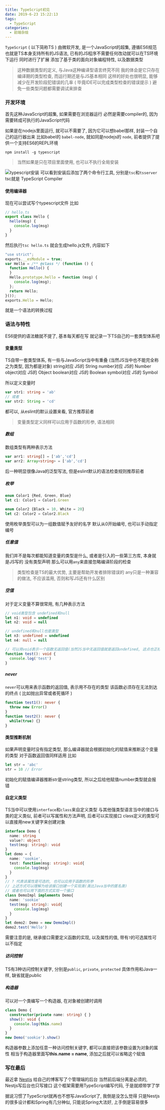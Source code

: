 ```yaml
---
title: TypeScript初见
date: 2019-6-23 15:22:13
tags: 
  - TypeScript
categories: 
  - 前端杂烩
---
```


`TypeScript` ( 以下简称TS ) 由微软开发, 是一个JavaScript的超集, 遵循ES6规范
也就是TS本身支持所有的JS语法, 已有的JS程序不需要任何改动就可以在TS环境下运行
同时进行了扩展
添加了基于类的面向对象编程特性, 以及数据类型
<!-- more -->

> 这种数据类型的定义, 与Java这种编译型语言终究不同
我的体会是它只存在编译期的类型检查, 而运行期还是与JS基本相同
这样的好处也很明显, 能够减少在开发阶段犯错误的几率 ( 毕竟IDE可以完成类型检查的错误提示 )
避免一些类型问题都需要调试来排查

### 开发环境
首先这种JavaScript的超集, 如果需要在浏览器运行
必然是需要compiler的, 因为需要转成可执行的JavaScript代码

如果是在nodejs里面运行, 就可以不需要了, 因为它可以想babel那样, 封装一个自己的运行器出来
比如babel的 `babel-node`, 就如同是nodejs的 `node`, 前者提供了提供一个支持ES6的REPL环境

```shell
npm install -g typescript
```
> 当然如果是只在项目里面使用, 也可以不执行全局安装

![typescript安装](/images/前端杂烩/typescript安装.png)
可以看到安装后添加了两个命令行工具, 分别是`tsc`和`tsserver`
tsc就是 TypeScript Compiler

#### 使用编译器
现在可以尝试写个typescript文件
比如
```typescript
// hello.ts
export class Hello {
  hello(msg) {
    console.log(msg)
  }
}
```
然后执行`tsc hello.ts`
就会生成hello.js文件, 内容如下
```javascript
"use strict";
exports.__esModule = true;
var Hello = /** @class */ (function () {
  function Hello() {
  }
  Hello.prototype.hello = function (msg) {
    console.log(msg);
  };
  return Hello;
}());
exports.Hello = Hello;
```
就是一个语法的转换过程

### 语法与特性
ES6提供的语法糖就不提了, 基本每天都在写
就记录一下TS自己的一套类型体系吧

#### 变量类型
TS自带一套类型体系, 有一些与JavaScript当中有重叠 (当然JS当中也不能完全称之为类型, 因为都是对象)
string对应 JS的 String
number对应 JS的 Number
object对应 JS的 Object
boolean对应 JS的 Boolean
symbol对应 JS的 Symbol

所以定义变量时
```typescript
var str1: string = 'ab'
// 或者
var str2: String = 'cd'
```
都可以, 从eslint的默认设置来看, 官方推荐前者
> 变量类型定义同样可以应用于函数的形参, 语法相同

##### 数组
数组类型有两种表示方法
```typescript
var arr1: string[] = ['ab','cd']
var arr2: Array<string> = ['ab','cd']
```
后一种明显很像Java的泛型写法, 但是eslint默认的语法检查规则推荐前者

##### 枚举
```typescript
enum Color1 {Red, Green, Blue}
let c1: Color1 = Color1.Green

enum Color2 {Black = 10, White = 20}
let c2: Color2 = Color2.Black
```
使用枚举类型可以为一组数值赋予友好的名字
默认从0开始编号, 也可以手动指定编号

##### 任意值
我们并不是每次都能知道变量的类型是什么, 或者是引入的一些第三方库, 本身就是JS写的
没有类型声明
那么可以用`any`来直接忽略编译阶段的检查

> 类型检查是TS的最大优势, 主要是帮助开发者排除错误的
any只是一种兼容的做法, 不应该滥用, 否则和写JS还有什么区别

##### 空值
对于定义变量不算很常用, 有几种表示方法
```typescript
// void类型包含 undefined和null
let n1: void = undefined
let n2: void = null

// undefined和null也是类型
let n3: undefined = undefined
let n4: null = null

// 可以用void表示一个函数无返回值(当然JS当中无返回值就是返回undefined, 这点也正好符合)
function test(): void {
  console.log('test')
}
```

##### never
`never`可以用来表示函数的返回值, 表示用不存在的类型
该函数必须存在无法到达的终点 ( 比如抛出异常或者死循环 )
```typescript
function test1(): never {
  throw new Error()
}
function test2(): never {
  while(true) {}
}
```
#### 类型推断机制

如果声明变量时没有指定类型, 那么编译器就会根据初始化的赋值来推断这个变量的类型
对于函数返回值同样适用
比如
```typescript
let str = 'abc'
str = 10 // Error
```
初始化的赋值编译器推断str是string类型, 所以之后给他赋值number类型就会报错

#### 自定义类型
TS当中可以使用`interface`和`class`来自定义类型
与其他强类型语言当中的接口与类的定义类似, 前者可以写属性和方法声明, 后者可以实现接口
class定义的类型可以直接用new关键字来创建对象
```typescript
interface Demo {
  name: string
  value?: object
  test(msg: string): void
}
let demo = {
  name: 'sookie',
  test: function(msg: string): void{
    console.log(msg)
  }
}
// ? 代表该属性是可选的, 也可以应用于函数的形参
// 上述方式可以理解为给该接口创建一个实现类(类比Java当中的匿名类)
// 或者也可以用下面的方式实现一个接口
class DemoImpl implements Demo{
  name: 'sookie'
  test(msg: string): void{
    console.log(msg)
  }
}
let demo2: Demo = new DemoImpl()
demo2.test('Hello')
```
需要注意的是, 继承接口需要定义函数的实现, 以及属性的值, 带有`?`的可选属性可以不指定

##### 访问控制
TS有3种访问控制关键字, 分别是`public`, `private`, `protected`
具体作用和Java一样, 缺省就是public

##### 构造器
可以对一个类编写一个构造器, 在对象被创建时调用
```typescript
class Demo {
  constructor(private name: string) { }
  show(): void {
    console.log(this.name)
  }
}
new Demo('sookie').show()
```
构造器参数上添加任意一种访问控制关键字, 都可以直接把该参数设置为对象的属性
相当于构造器里面写**this.name = name**, 添加之后就可以省略这个赋值


### 写在最后
最近拿 [Nestjs](https://docs.nestjs.cn/) 给自己的博客写了个管理端的后台
当然前后端分离是必须的, Nestjs写后台也只写接口
这个框架需要用TypeScript编写代码, 于是就顺带学了学

据说习惯了TypeScript就再也不想写JavaScript了, 我倒是没怎么觉得
只是Nestjs的很多设计都和Spring有几分神似, 只能说Spring大法好, 上手倒是容易很多